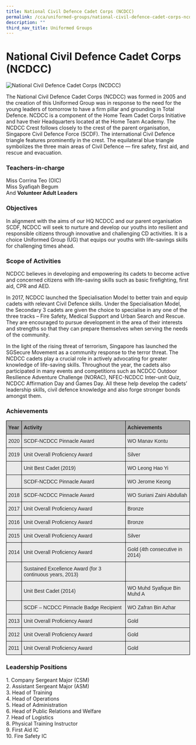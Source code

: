 ```yaml
---
title: National Civil Defence Cadet Corps (NCDCC)
permalink: /cca/uniformed-groups/national-civil-defence-cadet-corps-ncdcc/
description: ""
third_nav_title: Uniformed Groups
---
```

National Civil Defence Cadet Corps (NCDCC)
==========================================

![National Civil Defence Cadet Corps (NCDCC)](/images/NCDCC_2019.jpg)

The National Civil Defence Cadet Corps (NCDCC) was formed in 2005 and the creation of this Uniformed Group was in response to the need for the young leaders of tomorrow to have a firm pillar and grounding in Total Defence. NCDCC is a component of the Home Team Cadet Corps Initiative and have their Headquarters located at the Home Team Academy. The NCDCC Crest follows closely to the crest of the parent organisation, Singapore Civil Defence Force (SCDF). The international Civil Defence triangle features prominently in the crest. The equilateral blue triangle symbolizes the three main areas of Civil Defence — fire safety, first aid, and rescue and evacuation.

### Teachers-in-charge


Miss Corrina Teo (OIC) <br>
Miss Syafiqah Begum <br>
And <b>Volunteer Adult Leaders</b>

### Objectives


In alignment with the aims of our HQ NCDCC and our parent organisation SCDF, NCDCC will seek to nurture and develop our youths into resilient and responsible citizens through innovative and challenging CD activities. It is a choice Uniformed Group (UG) that equips our youths with life-savings skills for challenging times ahead.

### Scope of Activities

NCDCC believes in developing and empowering its cadets to become active and concerned citizens with life-saving skills such as basic firefighting, first aid, CPR and AED. 

  

In 2017, NCDCC launched the Specialisation Model to better train and equip cadets with relevant Civil Defence skills. Under the Specialisation Model, the Secondary 3 cadets are given the choice to specialise in any one of the three tracks – Fire Safety, Medical Support and Urban Search and Rescue. They are encouraged to pursue development in the area of their interests and strengths so that they can prepare themselves when serving the needs of the community. 

  

In the light of the rising threat of terrorism, Singapore has launched the SGSecure Movement as a community response to the terror threat. The NCDCC cadets play a crucial role in actively advocating for greater knowledge of life-saving skills. Throughout the year, the cadets also participated in many events and competitions such as NCDCC Outdoor Resilience Adventure Challenge (NORAC), NFEC-NCDCC Inter-unit Quiz, NCDCC Affirmation Day and Games Day. All these help develop the cadets’ leadership skills, civil defence knowledge and also forge stronger bonds amongst them.


### Achievements

<style type="text/css">
.tg  {border-collapse:collapse;border-spacing:0;}
.tg td{border-color:black;border-style:solid;border-width:1px;font-family:Arial, sans-serif;font-size:14px;
  overflow:hidden;padding:10px 5px;word-break:normal;}
.tg th{border-color:black;border-style:solid;border-width:1px;font-family:Arial, sans-serif;font-size:14px;
  font-weight:normal;overflow:hidden;padding:10px 5px;word-break:normal;}
.tg .tg-y7qa{background-color:#EAEAEA;color:#222;text-align:left;vertical-align:top}
.tg .tg-xxiv{background-color:#B0B0B0;color:#222;font-weight:bold;text-align:left;vertical-align:middle}
.tg .tg-bvia{background-color:#EAEAEA;color:#222;text-align:left;vertical-align:middle}
</style>
<table class="tg">
<thead>
  <tr>
    <th class="tg-xxiv"><span style="color:#222;background-color:#B0B0B0">Year</span></th>
    <th class="tg-xxiv"><span style="color:#222;background-color:#B0B0B0">Activity</span></th>
    <th class="tg-xxiv"><span style="color:#222;background-color:#B0B0B0">Achievements</span></th>
  </tr>
</thead>
<tbody>
  <tr>
    <td class="tg-bvia"><span style="color:#222;background-color:#EAEAEA">2020</span></td>
    <td class="tg-bvia"><span style="color:#222;background-color:#EAEAEA">SCDF-NCDCC Pinnacle Award</span><br></td>
    <td class="tg-bvia"><span style="color:#222;background-color:#EAEAEA">WO Manav Kontu</span></td>
  </tr>
  <tr>
    <td class="tg-bvia"><span style="color:#222;background-color:#EAEAEA">2019</span></td>
    <td class="tg-bvia"><span style="color:#222;background-color:#EAEAEA">Unit Overall Proficiency Award</span><br></td>
    <td class="tg-bvia"><span style="color:#222;background-color:#EAEAEA">Silver</span></td>
  </tr>
  <tr>
    <td class="tg-bvia"><span style="color:#222;background-color:#EAEAEA"> </span></td>
    <td class="tg-bvia"><span style="color:#222;background-color:#EAEAEA">Unit Best Cadet (2019) </span></td>
    <td class="tg-bvia"><span style="color:#222;background-color:#EAEAEA">WO Leong Hao Yi </span></td>
  </tr>
  <tr>
    <td class="tg-bvia"><span style="color:#222;background-color:#EAEAEA"> </span></td>
    <td class="tg-bvia"><span style="color:#222;background-color:#EAEAEA">SCDF-NCDCC Pinnacle Award</span></td>
    <td class="tg-bvia"><span style="color:#222;background-color:#EAEAEA">WO Jerome Keong</span></td>
  </tr>
  <tr>
    <td class="tg-bvia"><span style="color:#222;background-color:#EAEAEA">2018</span></td>
    <td class="tg-bvia"><span style="color:#222;background-color:#EAEAEA">SCDF-NCDCC Pinnacle Award</span></td>
    <td class="tg-bvia"><span style="color:#222;background-color:#EAEAEA">WO Suriani Zaini Abdullah</span></td>
  </tr>
  <tr>
    <td class="tg-bvia"><span style="color:#222;background-color:#EAEAEA">2017</span></td>
    <td class="tg-bvia"><span style="color:#222;background-color:#EAEAEA">Unit Overall Proficiency Award </span></td>
    <td class="tg-bvia"><span style="color:#222;background-color:#EAEAEA">Bronze </span><br></td>
  </tr>
  <tr>
    <td class="tg-bvia"><span style="color:#222;background-color:#EAEAEA">2016</span></td>
    <td class="tg-bvia"><span style="color:#222;background-color:#EAEAEA">Unit Overall Proficiency Award </span></td>
    <td class="tg-bvia"><span style="color:#222;background-color:#EAEAEA">Bronze </span></td>
  </tr>
  <tr>
    <td class="tg-bvia"><span style="color:#222;background-color:#EAEAEA">2015</span></td>
    <td class="tg-bvia"><span style="color:#222;background-color:#EAEAEA">Unit Overall Proficiency Award</span></td>
    <td class="tg-bvia"><span style="color:#222;background-color:#EAEAEA">Silver</span></td>
  </tr>
  <tr>
    <td class="tg-bvia"><span style="color:#222;background-color:#EAEAEA">2014</span></td>
    <td class="tg-bvia"><span style="color:#222;background-color:#EAEAEA">Unit Overall Proficiency Award</span></td>
    <td class="tg-bvia"><span style="color:#222;background-color:#EAEAEA">Gold (4th consecutive in 2014)</span></td>
  </tr>
  <tr>
    <td class="tg-bvia"><span style="color:#222;background-color:#EAEAEA"> </span></td>
    <td class="tg-bvia"><span style="color:#222;background-color:#EAEAEA">Sustained Excellence Award (for 3 continuous years, 2013) </span></td>
    <td class="tg-bvia"><span style="color:#222;background-color:#EAEAEA"> </span></td>
  </tr>
  <tr>
    <td class="tg-bvia"><span style="color:#222;background-color:#EAEAEA"> </span></td>
    <td class="tg-bvia"><span style="color:#222;background-color:#EAEAEA">Unit Best Cadet (2014)</span></td>
    <td class="tg-bvia"><span style="color:#222;background-color:#EAEAEA">WO Muhd Syafique Bin Muhd A </span></td>
  </tr>
  <tr>
    <td class="tg-bvia"><span style="color:#222;background-color:#EAEAEA"> </span></td>
    <td class="tg-bvia"><span style="color:#222;background-color:#EAEAEA">SCDF – NCDCC Pinnacle Badge Recipient</span></td>
    <td class="tg-bvia"><span style="color:#222;background-color:#EAEAEA">WO Zafran Bin Azhar </span></td>
  </tr>
  <tr>
    <td class="tg-bvia"><span style="color:#222;background-color:#EAEAEA"> 2013</span></td>
    <td class="tg-bvia"><span style="color:#222;background-color:#EAEAEA">Unit Overall Proficiency Award</span></td>
    <td class="tg-y7qa">Gold</td>
  </tr>
  <tr>
    <td class="tg-bvia"><span style="color:#222;background-color:#EAEAEA"> 2012</span></td>
    <td class="tg-bvia"><span style="color:#222;background-color:#EAEAEA">Unit Overall Proficiency Award</span></td>
    <td class="tg-y7qa">Gold</td>
  </tr>
  <tr>
    <td class="tg-bvia"><span style="color:#222;background-color:#EAEAEA"> 2011</span></td>
    <td class="tg-bvia"><span style="color:#222;background-color:#EAEAEA">Unit Overall Proficiency Award</span></td>
    <td class="tg-y7qa">Gold</td>
  </tr>
</tbody>
</table>


### Leadership Positions


1\. Company Sergeant Major (CSM)<br>
2\. Assistant Sergeant Major (ASM)<br> 
3\. Head of Training<br>
4\. Head of Operations<br>
5\. Head of Administration<br>
6\. Head of Public Relations and Welfare<br>
7\. Head of Logistics<br>
8\. Physical Training Instructor<br>
9\. First Aid IC<br>
10\. Fire Safety IC
